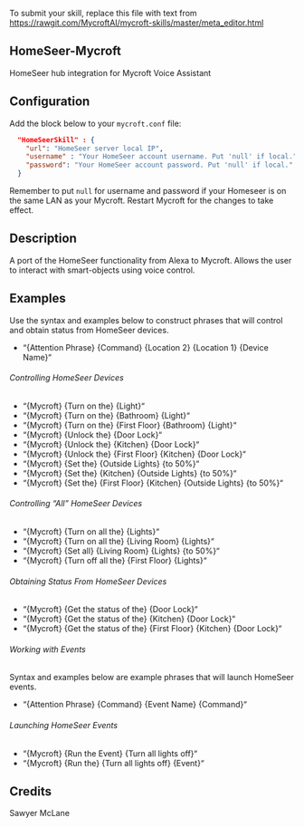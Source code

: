To submit your skill, replace this file with text from 
https://rawgit.com/MycroftAI/mycroft-skills/master/meta_editor.html


## HomeSeer-Mycroft
HomeSeer hub integration for Mycroft Voice Assistant

## Configuration
Add the block below to your `mycroft.conf` file:

```json
  "HomeSeerSkill" : {
	"url": "HomeSeer server local IP",
	"username" : "Your HomeSeer account username. Put 'null' if local.",
	"password": "Your HomeSeer account password. Put 'null' if local."
  }
```

Remember to put `null` for username and password if your Homeseer is on the same LAN as your Mycroft.
Restart Mycroft for the changes to take effect.

## Description 
A port of the HomeSeer functionality from Alexa to Mycroft. Allows the user to interact with smart-objects using voice 
control. 

## Examples 
Use the syntax and examples below to construct phrases that will control and obtain status from HomeSeer
devices.
* “{Attention Phrase} {Command} {Location 2} {Location 1} {Device Name}“

###### Controlling HomeSeer Devices
* “{Mycroft} {Turn on the} {Light}“
* “{Mycroft} {Turn on the} {Bathroom} {Light}“
* “{Mycroft} {Turn on the} {First Floor} {Bathroom} {Light}“
* “{Mycroft} {Unlock the} {Door Lock}“
* “{Mycroft} {Unlock the} {Kitchen} {Door Lock}“
* “{Mycroft} {Unlock the} {First Floor} {Kitchen} {Door Lock}“
* “{Mycroft} {Set the} {Outside Lights} {to 50%}“
* “{Mycroft} {Set the} {Kitchen} {Outside Lights} {to 50%}“
* “{Mycroft} {Set the} {First Floor} {Kitchen} {Outside Lights} {to 50%}“
###### Controlling “All” HomeSeer Devices
* “{Mycroft} {Turn on all the} {Lights}“
* “{Mycroft} {Turn on all the} {Living Room} {Lights}“
* “{Mycroft} {Set all} {Living Room} {Lights} {to 50%}“
* “{Mycroft} {Turn off all the} {First Floor} {Lights}“
###### Obtaining Status From HomeSeer Devices
* “{Mycroft} {Get the status of the} {Door Lock}“
* “{Mycroft} {Get the status of the} {Kitchen} {Door Lock}“
* “{Mycroft} {Get the status of the} {First Floor} {Kitchen} {Door Lock}“
###### Working with Events
Syntax and examples below are example phrases that will launch HomeSeer events.
* “{Attention Phrase} {Command} {Event Name} {Command}“
###### Launching HomeSeer Events
* “{Mycroft} {Run the Event} {Turn all lights off}“
* “{Mycroft} {Run the} {Turn all lights off} {Event}“
## Credits 
Sawyer McLane
